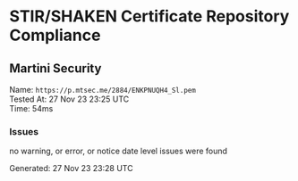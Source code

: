 # STIR/SHAKEN Certificate Repository Compliance

## Martini Security

Name: `https://p.mtsec.me/2884/ENKPNUQH4_Sl.pem`\
Tested At: 27 Nov 23 23:25 UTC\
Time: 54ms

### Issues

no warning, or error, or notice date level issues were found

Generated: 27 Nov 23 23:28 UTC